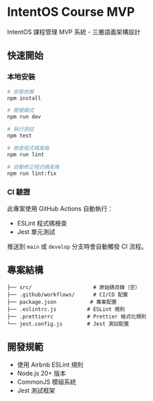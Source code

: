 # IntentOS Course MVP

IntentOS 課程管理 MVP 系統 - 三層語義架構設計

## 快速開始

### 本地安裝

```bash
# 安裝依賴
npm install

# 開發模式
npm run dev

# 執行測試
npm test

# 檢查程式碼風格
npm run lint

# 自動修正程式碼風格
npm run lint:fix
```

### CI 驗證

此專案使用 GitHub Actions 自動執行：
- ESLint 程式碼檢查
- Jest 單元測試

推送到 `main` 或 `develop` 分支時會自動觸發 CI 流程。

## 專案結構

```
├── src/                    # 原始碼目錄（空）
├── .github/workflows/      # CI/CD 配置
├── package.json           # 專案配置
├── .eslintrc.js          # ESLint 規則
├── .prettierrc           # Prettier 格式化規則
└── jest.config.js        # Jest 測試配置
```

## 開發規範

- 使用 Airbnb ESLint 規則
- Node.js 20+ 版本
- CommonJS 模組系統
- Jest 測試框架